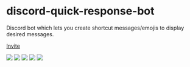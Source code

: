 # discord-quick-response-bot
Discord bot which lets you create shortcut messages/emojis to display desired messages.

<a href="https://discord.com/api/oauth2/authorize?client_id=858235270582894592&permissions=3221744704&scope=bot">Invite</a>

<img src="https://user-images.githubusercontent.com/34603371/123512188-ad462200-d6a3-11eb-83ad-4b07d6fcdd1d.png">
<img src="https://user-images.githubusercontent.com/34603371/123512183-aae3c800-d6a3-11eb-8399-e5b13ba80c01.png">
<img src="https://user-images.githubusercontent.com/34603371/123512182-a9b29b00-d6a3-11eb-8b13-d44a0deacda8.png">
<img src="https://user-images.githubusercontent.com/34603371/123512186-acad8b80-d6a3-11eb-8303-fce42da4a7a3.png">
<img src="https://user-images.githubusercontent.com/34603371/123512178-a7504100-d6a3-11eb-8b4e-38e6ffefdb63.png">

